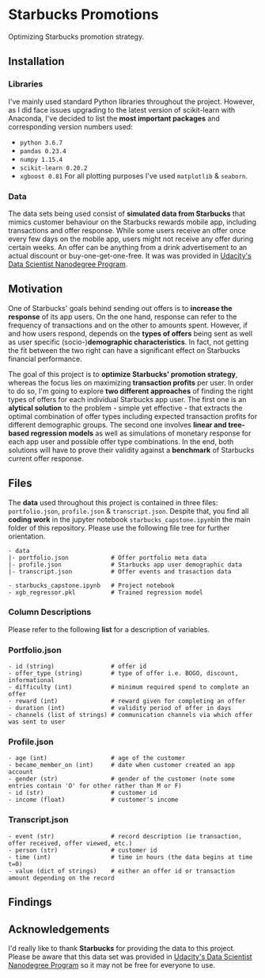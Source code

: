 # Starbucks Promotions
Optimizing Starbucks promotion strategy.

## Installation
### Libraries
I've mainly used standard Python libraries throughout the project. However, as I did face issues upgrading to the latest version of scikit-learn with Anaconda, I've decided to list the __most important packages__ and corresponding version numbers used:
- ```python 3.6.7```
- ```pandas 0.23.4```
- ```numpy 1.15.4```
- ```scikit-learn 0.20.2```
- ```xgboost 0.81```
For all plotting purposes I've used ```matplotlib``` & ```seaborn```.

### Data
The data sets being used consist of __simulated data from Starbucks__ that mimics customer behaviour on the Starbucks rewards mobile app, including transactions and offer response. While some users receive an offer once every few days on the mobile app, users might not receive any offer during certain weeks. An offer can be anything from a drink advertisement to an actual discount or buy-one-get-one-free. It was was provided in [Udacity's Data Scientist Nanodegree Program](https://eu.udacity.com/course/data-scientist-nanodegree--nd025).

## Motivation
One of Starbucks' goals behind sending out offers is to __increase the response__ of its app users. On the one hand, response can refer to the frequency of transactions and on the other to amounts spent. However, if and how users respond, depends on the __types of offers__ being sent as well as user specific (socio-)__demographic characteristics__. In fact, not getting the fit between the two right can have a significant effect on Starbucks financial performance.

The goal of this project is to __optimize Starbucks' promotion strategy__, whereas the focus lies on maximizing __transaction profits__ per user. In order to do so, I'm going to explore __two different approaches__ of finding the right types of offers for each individual Starbucks app user. The first one is an __alytical solution__ to the problem - simple yet effective - that extracts the optimal combination of offer types including expected transaction profits for different demographic groups. The second one involves __linear and tree-based regression models__ as well as simulations of monetary response for each app user and possible offer type combinations. In the end, both solutions will have to prove their validity against a __benchmark__ of Starbucks current offer response.

## Files
The __data__ used throughout this project is contained in three files: ```portfolio.json```, ```profile.json``` & ```transcript.json```. Despite that, you find all __coding work__ in the jupyter notebook ```starbucks_capstone.ipynb```in the main folder of this repository. Please use the following file tree for further orientation.
```
- data
|- portfolio.json            # Offer portfolio meta data
|- profile.json              # Starbucks app user demographic data
|- transcript.json           # Offer events and trasaction data

- starbucks_capstone.ipynb   # Project notebook
- xgb_regressor.pkl          # Trained regression model
```

### Column Descriptions
Please refer to the following __list__ for a description of variables.

### Portfolio.json
```
- id (string)                # offer id
- offer_type (string)        # type of offer i.e. BOGO, discount, informational
- difficulty (int)           # minimum required spend to complete an offer
- reward (int)               # reward given for completing an offer
- duration (int)             # validity period of offer in days
- channels (list of strings) # communication channels via which offer was sent to user
```
### Profile.json
```
- age (int)                  # age of the customer
- became_member_on (int)     # date when customer created an app account
- gender (str)               # gender of the customer (note some entries contain 'O' for other rather than M or F)
- id (str)                   # customer id
- income (float)             # customer's income
```
### Transcript.json
```
- event (str)                # record description (ie transaction, offer received, offer viewed, etc.)
- person (str)               # customer id
- time (int)                 # time in hours (the data begins at time t=0)
- value (dict of strings)    # either an offer id or transaction amount depending on the record
```

## Findings

## Acknowledgements
I'd really like to thank __Starbucks__ for providing the data to this project. Please be aware that this data set was provided in [Udacity's Data Scientist Nanodegree Program](https://eu.udacity.com/course/data-scientist-nanodegree--nd025) so it may not be free for everyone to use.
